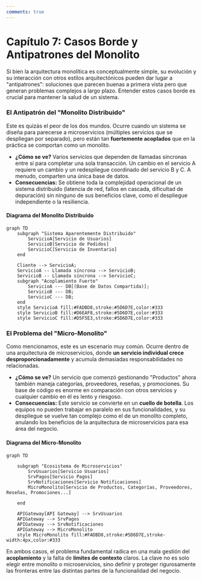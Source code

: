 ```yaml
---
comments: true 
---
```


# Capítulo 7: Casos Borde y Antipatrones del Monolito

Si bien la arquitectura monolítica es conceptualmente simple, su evolución y su interacción con otros estilos arquitectónicos pueden dar lugar a "antipatrones": soluciones que parecen buenas a primera vista pero que generan problemas complejos a largo plazo. Entender estos casos borde es crucial para mantener la salud de un sistema.

### **El Antipatrón del "Monolito Distribuido"**

Este es quizás el peor de los dos mundos. Ocurre cuando un sistema se diseña para parecerse a microservicios (múltiples servicios que se despliegan por separado), pero están tan **fuertemente acoplados** que en la práctica se comportan como un monolito.

* **¿Cómo se ve?** Varios servicios que dependen de llamadas síncronas entre sí para completar una sola transacción. Un cambio en el servicio A requiere un cambio y un redespliegue coordinado del servicio B y C. A menudo, comparten una única base de datos.  
* **Consecuencias:** Se obtiene toda la complejidad operacional de un sistema distribuido (latencia de red, fallos en cascada, dificultad de depuración) sin ninguno de sus beneficios clave, como el despliegue independiente o la resiliencia.

#### **Diagrama del Monolito Distribuido**

```mermaid
graph TD
    subgraph "Sistema Aparentemente Distribuido"
        ServicioA[Servicio de Usuarios]
        ServicioB[Servicio de Pedidos]
        ServicioC[Servicio de Inventario]
    end

    Cliente --> ServicioA;
    ServicioA -- Llamada síncrona --> ServicioB;
    ServicioB -- Llamada síncrona --> ServicioC;
    subgraph "Acoplamiento Fuerte"
        ServicioA --- DB[(Base de Datos Compartida)];
        ServicioB --- DB;
        ServicioC --- DB;
    end
    style ServicioA fill:#FADBD8,stroke:#5D6D7E,color:#333
    style ServicioB fill:#D6EAF8,stroke:#5D6D7E,color:#333
    style ServicioC fill:#D5F5E3,stroke:#5D6D7E,color:#333
```

### **El Problema del "Micro-Monolito"**

Como mencionamos, este es un escenario muy común. Ocurre dentro de una arquitectura de microservicios, donde **un servicio individual crece desproporcionadamente** y acumula demasiadas responsabilidades no relacionadas.

* **¿Cómo se ve?** Un servicio que comenzó gestionando "Productos" ahora también maneja categorías, proveedores, reseñas, y promociones. Su base de código es enorme en comparación con otros servicios y cualquier cambio en él es lento y riesgoso.  
* **Consecuencias:** Este servicio se convierte en un **cuello de botella**. Los equipos no pueden trabajar en paralelo en sus funcionalidades, y su despliegue se vuelve tan complejo como el de un monolito completo, anulando los beneficios de la arquitectura de microservicios para esa área del negocio.

#### **Diagrama del Micro-Monolito**

```mermaid
graph TD

    subgraph "Ecosistema de Microservicios"
        SrvUsuarios[Servicio Usuarios]
        SrvPagos[Servicio Pagos]
        SrvNotificaciones[Servicio Notificaciones]
        MicroMonolito[Servicio de Productos, Categorías, Proveedores, Reseñas, Promociones...]

    end

    APIGateway[API Gateway] --> SrvUsuarios
    APIGateway --> SrvPagos
    APIGateway --> SrvNotificaciones
    APIGateway --> MicroMonolito
    style MicroMonolito fill:#FADBD8,stroke:#5D6D7E,stroke-width:4px,color:#333
```

En ambos casos, el problema fundamental radica en una mala gestión del **acoplamiento** y la falta de **límites de contexto** claros. La clave no es solo elegir entre monolito o microservicios, sino definir y proteger rigurosamente las fronteras entre las distintas partes de la funcionalidad del negocio.

